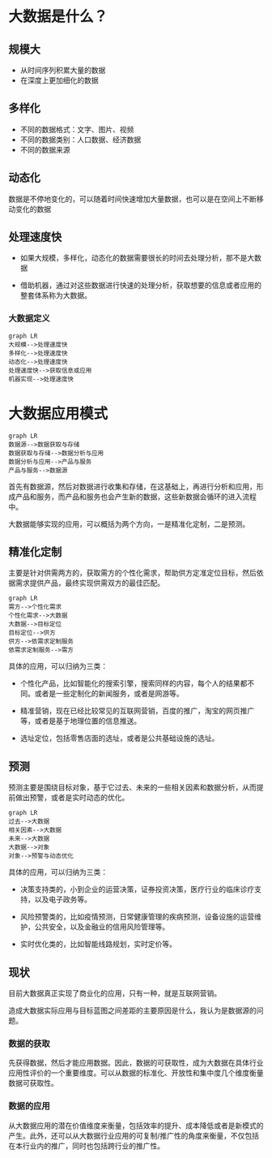 # 大数据是什么？

## 规模大 
- 从时间序列积累大量的数据
- 在深度上更加细化的数据

## 多样化
- 不同的数据格式：文字、图片、视频
- 不同的数据类别：人口数据、经济数据
- 不同的数据来源

## 动态化
数据是不停地变化的，可以随着时间快速增加大量数据，也可以是在空间上不断移动变化的数据

## 处理速度快

- 如果大规模，多样化，动态化的数据需要很长的时间去处理分析，那不是大数据

- 借助机器，通过对这些数据进行快速的处理分析，获取想要的信息或者应用的整套体系称为大数据。


### 大数据定义

```
graph LR
大规模-->处理速度快
多样化-->处理速度快
动态化-->处理速度快
处理速度快-->获取信息或应用
机器实现-->处理速度快
```
# 大数据应用模式

```
graph LR
数据源-->数据获取与存储
数据获取与存储-->数据分析与应用
数据分析与应用-->产品与服务
产品与服务-->数据源
```
首先有数据源，然后对数据进行收集和存储，在这基础上，再进行分析和应用，形成产品和服务，而产品和服务也会产生新的数据，这些新数据会循环的进入流程中。

大数据能够实现的应用，可以概括为两个方向，一是精准化定制，二是预测。

## 精准化定制
主要是针对供需两方的，获取需方的个性化需求，帮助供方定准定位目标，然后依据需求提供产品，最终实现供需双方的最佳匹配。


```
graph LR
需方-->个性化需求
个性化需求-->大数据
大数据-->目标定位
目标定位-->供方
供方-->依需求定制服务
依需求定制服务-->需方
```
具体的应用，可以归纳为三类：
- 个性化产品，比如智能化的搜索引擎，搜索同样的内容，每个人的结果都不同。或者是一些定制化的新闻服务，或者是网游等。

- 精准营销，现在已经比较常见的互联网营销，百度的推广，淘宝的网页推广等，或者是基于地理位置的信息推送。

- 选址定位，包括零售店面的选址，或者是公共基础设施的选址。

## 预测
预测主要是围绕目标对象，基于它过去、未来的一些相关因素和数据分析，从而提前做出预警，或者是实时动态的优化。


```
graph LR
过去-->大数据
相关因素-->大数据
未来-->大数据
大数据-->对象
对象-->预警与动态优化
```

具体的应用，可以归纳为三类：
- 决策支持类的，小到企业的运营决策，证券投资决策，医疗行业的临床诊疗支持，以及电子政务等。

- 风险预警类的，比如疫情预测，日常健康管理的疾病预测，设备设施的运营维护，公共安全，以及金融业的信用风险管理等。

- 实时优化类的，比如智能线路规划，实时定价等。

## 现状
目前大数据真正实现了商业化的应用，只有一种，就是互联网营销。

造成大数据实际应用与目标蓝图之间差距的主要原因是什么，我认为是数据源的问题。


### 数据的获取
先获得数据，然后才能应用数据。因此，数据的可获取性，成为大数据在具体行业应用性评价的一个重要维度。可以从数据的标准化、开放性和集中度几个维度衡量数据可获取性。


### 数据的应用
从大数据应用的潜在价值维度来衡量，包括效率的提升、成本降低或者是新模式的产生。此外，还可以从大数据行业应用的可复制/推广性的角度来衡量，不仅包括在本行业内的推广，同时也包括跨行业的推广性。
